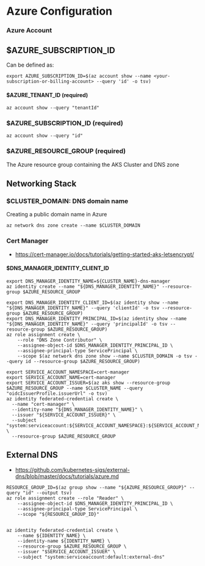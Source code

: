 # Azure Configuration

### Azure Account

## $AZURE_SUBSCRIPTION_ID

Can be defined as:

```
export AZURE_SUBSCRIPTION_ID=$(az account show --name <your-subscription-or-billing-account> --query 'id' -o tsv)
```

#### $AZURE_TENANT_ID (required)

```
az account show --query "tenantId"
```

### $AZURE_SUBSCRIPTION_ID (required)

```
az account show --query "id"
```

### $AZURE_RESOURCE_GROUP (required)

The Azure resource group containing the AKS Cluster and DNS zone


## Networking Stack

### $CLUSTER_DOMAIN: DNS domain name

Creating a public domain name in Azure

```
az network dns zone create --name $CLUSTER_DOMAIN
```

### Cert Manager

- https://cert-manager.io/docs/tutorials/getting-started-aks-letsencrypt/


#### $DNS_MANAGER_IDENTITY_CLIENT_ID

```
export DNS_MANAGER_IDENTITY_NAME=${CLUSTER_NAME}-dns-manager
az identity create --name "${DNS_MANAGER_IDENTITY_NAME}" --resource-group $AZURE_RESOURCE_GROUP

export DNS_MANAGER_IDENTITY_CLIENT_ID=$(az identity show --name "${DNS_MANAGER_IDENTITY_NAME}" --query 'clientId' -o tsv --resource-group $AZURE_RESOURCE_GROUP)
export DNS_MANAGER_IDENTITY_PRINCIPAL_ID=$(az identity show --name "${DNS_MANAGER_IDENTITY_NAME}" --query 'principalId' -o tsv --resource-group $AZURE_RESOURCE_GROUP)
az role assignment create \
    --role "DNS Zone Contributor" \
    --assignee-object-id $DNS_MANAGER_IDENTITY_PRINCIPAL_ID \
    --assignee-principal-type ServicePrincipal \
    --scope $(az network dns zone show --name $CLUSTER_DOMAIN -o tsv --query id --resource-group $AZURE_RESOURCE_GROUP)
```

``````
export SERVICE_ACCOUNT_NAMESPACE=cert-manager
export SERVICE_ACCOUNT_NAME=cert-manager
export SERVICE_ACCOUNT_ISSUER=$(az aks show --resource-group $AZURE_RESOURCE_GROUP --name $CLUSTER_NAME --query "oidcIssuerProfile.issuerUrl" -o tsv)
az identity federated-credential create \
  --name "cert-manager" \
  --identity-name "${DNS_MANAGER_IDENTITY_NAME}" \
  --issuer "${SERVICE_ACCOUNT_ISSUER}" \
  --subject "system:serviceaccount:${SERVICE_ACCOUNT_NAMESPACE}:${SERVICE_ACCOUNT_NAME}" \
  --resource-group $AZURE_RESOURCE_GROUP
``````

## External DNS

- https://github.com/kubernetes-sigs/external-dns/blob/master/docs/tutorials/azure.md

```
RESOURCE_GROUP_ID=$(az group show --name "${AZURE_RESOURCE_GROUP}" --query "id" --output tsv)
az role assignment create --role "Reader" \
    --assignee-object-id $DNS_MANAGER_IDENTITY_PRINCIPAL_ID \
    --assignee-principal-type ServicePrincipal \
    --scope "${RESOURCE_GROUP_ID}"


az identity federated-credential create \
    --name ${IDENTITY_NAME} \
    --identity-name ${IDENTITY_NAME} \
    --resource-group $AZURE_RESOURCE_GROUP \
    --issuer "$SERVICE_ACCOUNT_ISSUER" \
    --subject "system:serviceaccount:default:external-dns"

```


